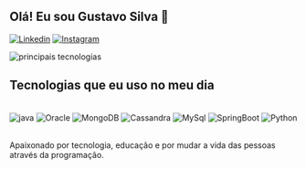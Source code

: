 ## Olá! Eu sou Gustavo Silva 👋

[![Linkedin](https://img.shields.io/badge/LinkedIn-0077B5?style=for-the-badge&logo=linkedin&logoColor=white)](https://www.linkedin.com/in/gustavo-willian-martins-da-silva-43b643232/)
[![Instagram](https://img.shields.io/badge/Instagram-E4405F?style=for-the-badge&logo=instagram&logoColor=white)](https://www.instagram.com/eugustavomartins__/)

![principais tecnologias](https://github-readme-stats.vercel.app/api/top-langs/?username=GustavoWMSilva&layout=compact&theme=transparent)

## Tecnologias que eu uso no meu dia
<div style="display: inline_block"><br/>
  <img align="center" alt="java" src="https://img.shields.io/badge/Java-ED8B00?style=for-the-badge&logo=openjdk&logoColor=white"/>
  <img align="center" alt="Oracle" src="https://img.shields.io/badge/Oracle-F80000?style=for-the-badge&logo=oracle&logoColor=black"/>
  <img align="center" alt="MongoDB" src="https://img.shields.io/badge/MongoDB-4EA94B?style=for-the-badge&logo=mongodb&logoColor=white"/>
  <img align="center" alt="Cassandra" src="https://img.shields.io/badge/Cassandra-1287B1?style=for-the-badge&logo=apache%20cassandra&logoColor=white"/>
  <img align="center" alt="MySql" src="https://img.shields.io/badge/MySQL-00000F?style=for-the-badge&logo=mysql&logoColor=white"/>
  <img align="center" alt="SpringBoot" src="https://img.shields.io/badge/Spring-6DB33F?style=for-the-badge&logo=spring&logoColor=white"/>
  <img align="center" alt="Python" src="https://img.shields.io/badge/Python-14354C?style=for-the-badge&logo=python&logoColor=white"/>
</div><br>

Apaixonado por tecnologia, educação e por mudar a vida das pessoas através da programação.
